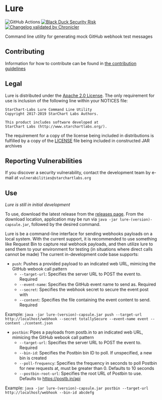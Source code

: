 # Lure

![GitHub Actions](https://github.com/StarChart-Labs/lure/workflows/Java%20CI/badge.svg?branch=master) [![Black Duck Security Risk](https://copilot.blackducksoftware.com/github/repos/StarChart-Labs/lure/branches/master/badge-risk.svg)](https://copilot.blackducksoftware.com/github/repos/StarChart-Labs/lure/branches/master) [![Changelog validated by Chronicler](https://chronicler.starchartlabs.org/images/changelog-chronicler-success.png)](https://chronicler.starchartlabs.org/)

Command line utility for generating mock GitHub webhook test messages

## Contributing

Information for how to contribute can be found in [the contribution guidelines](./docs/CONTRIBUTING.md)

## Legal

Lure is distributed under the [Apache 2.0 License](https://www.apache.org/licenses/LICENSE-2.0). The only requirement for use is inclusion of the following line within your NOTICES file:

```
StarChart-Labs Lure Command Line Utility
Copyright 2017-2019 StarChart Labs Authors.

This product includes software developed at
StarChart Labs (http://www.starchartlabs.org/).
```

The requirement for a copy of the license being included in distributions is fulfilled by a copy of the [LICENSE](./LICENSE) file being included in constructed JAR archives


## Reporting Vulnerabilities

If you discover a security vulnerability, contact the development team by e-mail at `vulnerabilities@starchartlabs.org`

## Use

*Lure is still in initial development*

To use, download the latest release from the [releases page](https://github.com/StarChart-Labs/lure/releases). From the download location, application may be run via `java -jar lure-(version)-capsule.jar`, followed by the desired command.

Lure is be a command-line interface for sending webhooks payloads on a local system. With the current support, it is recommended to use something like Request Bin to capture real webhook payloads, and then utilize lure to send them to your environment for testing (in situations where direct calls cannot be made)
The current in-development code base supports:

- `push`: Pushes a provided payload to an indicated web URL, mimicing the GitHub webook call pattern
  - `--target-url`: Specifies the server URL to POST the event to. Required
  - `--event-name`: Specifies the GitHub event name to send as. Required
  - `--secret`: Specifies the webhook secret to secure the event post with
  - `--content`: Specifies the file containing the event content to send. Required
  
Example: `java -jar lure-(version)-capsule.jar push --target-url http://localhost/webhook --secret totallySecure --event-name event --content ./content.json`

- `postbin`: Pipes a payloads from postb.in to an indicated web URL, mimicing the GitHub webook call pattern
  - `--target-url`: Specifies the server URL to POST the event to. Required
  - `--bin-id`: Specifies the Postbin bin ID to poll. If unspecified, a new bin is created
  - `--poll-frequency`: Specifies the frequency in seconds to poll Postbin for new requests at, must be greater than 0. Defaults to 10 seconds
  - `--postbin-root-url`: Specifies the root URL of Postbin to use. Defaults to https://postb.in/api
  
Example: `java -jar lure-(version)-capsule.jar postbin --target-url http://localhost/webhook --bin-id abcdefg`

 
